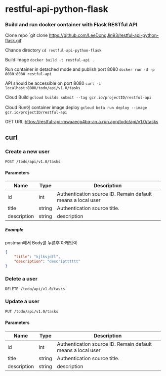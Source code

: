 # restful-api-python-flask
### Build and run docker container with Flask RESTful API

Clone repo `git clone https://github.com/LeeDongJin93/restful-api-python-flask.git'

Chande directory `cd restful-api-python-flask`

Build image `docker build -t restful-api .` 
  
Run container in detached mode and publish port 8080 `docker run -d -p 8080:8080 restful-api`
  
API should be accessible on port 8080 `curl -i localhost:8080/todo/api/v1.0/tasks`

Cloud Build     `gcloud builds submit --tag gcr.io/projectID/restful-api`

Cloud Run에 container image deploy     `gcloud beta run deploy --image gcr.io/projectID/restful-api`

GET URL:https://restful-api-mwaaecp4bq-an.a.run.app/todo/api/v1.0/tasks

## curl

### Create a new user

```
POST /todo/api/v1.0/tasks
```

#### Parameters

|Name|Type|Description|
|----|----|-----------|
|id|int|Authentication source ID. Remain default means a local user|
|title|string|Authentication source title.|
|description|string|description|


##### Example

postman에서 Body를 누른후 아래입력
```json
{
	"title": "kjlksjdfl",
	"description": "descriptttttt"
}
```

### Delete a user

```
DELETE /todo/api/v1.0/tasks
```

### Update a user

```
PUT /todo/api/v1.0/tasks
```

#### Parameters

|Name|Type|Description|
|----|----|-----------|
|id|int|Authentication source ID. Remain default means a local user|
|title|string|Authentication source title.|
|description|string|description|
